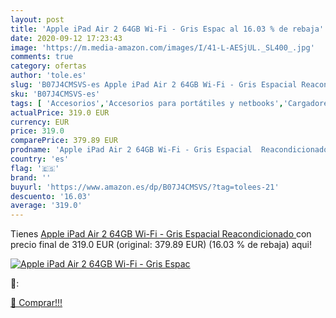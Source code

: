 ```yaml
---
layout: post
title: 'Apple iPad Air 2 64GB Wi-Fi - Gris Espac al 16.03 % de rebaja'
date: 2020-09-12 17:23:43
image: 'https://m.media-amazon.com/images/I/41-L-AESjUL._SL400_.jpg'
comments: true
category: ofertas
author: 'tole.es'
slug: 'B07J4CMSVS-es Apple iPad Air 2 64GB Wi-Fi - Gris Espacial Reacondicionado'
sku: 'B07J4CMSVS-es'
tags: [ 'Accesorios','Accesorios para portátiles y netbooks','Cargadores y adaptadores para portátiles y netbooks','Cargadores y bases de carga para portátiles y netbooks','Informática','apple','ipad', ]
actualPrice: 319.0 EUR
currency: EUR
price: 319.0
comparePrice: 379.89 EUR
prodname: 'Apple iPad Air 2 64GB Wi-Fi - Gris Espacial  Reacondicionado '
country: 'es'
flag: '🇪🇸'
brand: ''
buyurl: 'https://www.amazon.es/dp/B07J4CMSVS/?tag=tolees-21'
descuento: '16.03'
average: '319.0'
---
```


Tienes [Apple iPad Air 2 64GB Wi-Fi - Gris Espacial  Reacondicionado ](https://www.amazon.es/dp/B07J4CMSVS/?tag=tolees-21) con precio final de  319.0 EUR (original: 379.89 EUR) (16.03 %  de rebaja) aqui!

[![Apple iPad Air 2 64GB Wi-Fi - Gris Espac](https://m.media-amazon.com/images/I/41-L-AESjUL._SL400_.jpg)](https://www.amazon.es/dp/B07J4CMSVS/?tag=tolees-21)

🔎:


[🛒 Comprar!!!](https://www.amazon.es/dp/B07J4CMSVS/?tag=tolees-21)
